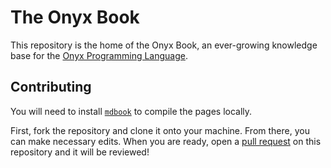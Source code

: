 # The Onyx Book

This repository is the home of the Onyx Book, an ever-growing knowledge base for the [Onyx Programming Language](https://onyxlang.io).

## Contributing

You will need to install [`mdbook`](https://github.com/rust-lang/mdBook) to compile the pages locally.

First, fork the repository and clone it onto your machine. From there, you can make necessary edits.
When you are ready, open a [pull request](https://github.com/onyx-lang/onyx-book/) on this repository and it will be reviewed!
